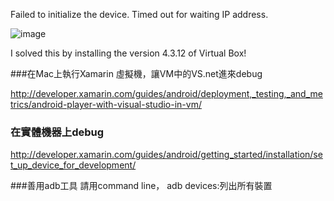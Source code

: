

Failed to initialize the device. Timed out for waiting IP address.

![image](http://cd8ba0b44a15c10065fd-24461f391e20b7336331d5789078af53.r23.cf1.rackcdn.com/xamarin.vanillaforums.com/thumbnails/FileUpload/e5/fbaa46deb6b8364cd8709e62514e97.jpg)

I solved this by installing the version 4.3.12 of Virtual Box!


###在Mac上執行Xamarin 虛擬機，讓VM中的VS.net進來debug


http://developer.xamarin.com/guides/android/deployment,_testing,_and_metrics/android-player-with-visual-studio-in-vm/



### 在實體機器上debug
http://developer.xamarin.com/guides/android/getting_started/installation/set_up_device_for_development/



###善用adb工具
請用command line，
adb devices:列出所有裝置



